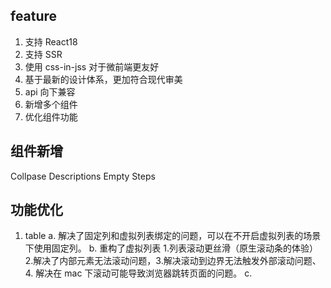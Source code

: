 ## feature

1. 支持 React18
2. 支持 SSR
3. 使用 css-in-jss 对于微前端更友好
4. 基于最新的设计体系，更加符合现代审美
5. api 向下兼容
6. 新增多个组件
7. 优化组件功能


## 组件新增
 Collpase
 Descriptions
 Empty
 Steps

## 功能优化

1. table
   a. 解决了固定列和虚拟列表绑定的问题，可以在不开启虚拟列表的场景下使用固定列。
   b. 重构了虚拟列表 1.列表滚动更丝滑（原生滚动条的体验） 2.解决了内部元素无法滚动问题，3.解决滚动到边界无法触发外部滚动问题、4. 解决在 mac 下滚动可能导致浏览器跳转页面的问题。
   c. 

